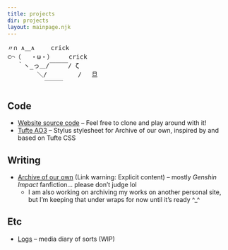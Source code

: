 ```yaml
---
title: projects
dir: projects
layout: mainpage.njk
---
```


<pre class="ascii">
〃∩ ∧＿∧ 　　crick
⊂⌒（ 　・ω・）　　　crick
　 ｀ヽ_っ＿/￣￣￣/ ζ
　 　 　 ＼/ 　  　  /　 旦
　　　　　　￣￣￣
</pre>

## Code

- [Website source code](https://github.com/tencurse/neocities) – Feel free to clone and play around with it!
- [Tufte AO3](https://github.com/tencurse/tufte-ao3) – Stylus stylesheet for Archive of our own, inspired by and based on Tufte CSS

## Writing

- [Archive of our own](https://archiveofourown.org/users/symmetra) (Link warning: Explicit content) – mostly *Genshin Impact* fanfiction… please don’t judge lol
  - I am also working on archiving my works on another personal site, but I’m keeping that under wraps for now until it’s ready ^\_^

## Etc

- [Logs](/logs) – media diary of sorts (WIP)